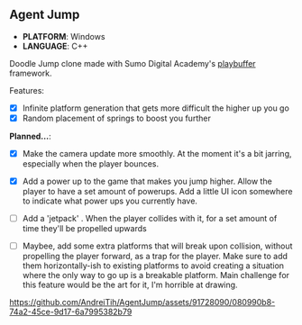 ## Agent Jump
- **PLATFORM**: Windows
- **LANGUAGE**: C++

Doodle Jump clone made with Sumo Digital Academy's [playbuffer](https://github.com/sumo-digital-academy/playbuffer) framework.


Features:
- [x] Infinite platform generation that gets more difficult the higher up you go
- [x] Random placement of springs to boost you further

**Planned...**:

- [x] Make the camera update more smoothly. At the moment it's a bit jarring, especially when the player bounces.
- [x] Add a power up to the game that makes you jump higher. Allow the player to have a set amount of powerups. Add a little UI icon somewhere to indicate what power ups you currently have.
- [ ] Add a 'jetpack' . When the player collides with it, for a set amount of time they'll be propelled upwards
- [ ] Maybee, add some extra platforms that will break upon collision, without propelling the player forward, as a trap for the player. Make sure to add them horizontally-ish to existing platforms to avoid creating a situation where the only way to go up is a breakable platform. Main challenge for this feature would be the art for it, I'm horrible at drawing.


https://github.com/AndreiTih/AgentJump/assets/91728090/080990b8-74a2-45ce-9d17-6a7995382b79


